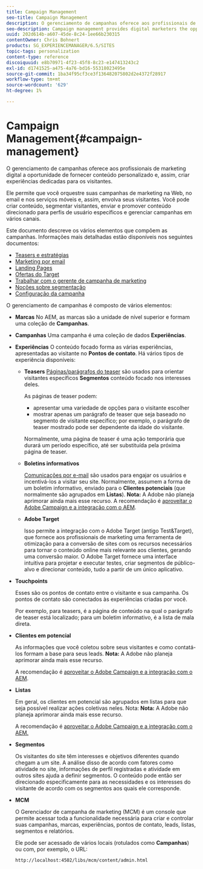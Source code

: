 ```yaml
---
title: Campaign Management
seo-title: Campaign Management
description: O gerenciamento de campanhas oferece aos profissionais de marketing digital a oportunidade de fornecer conteúdo personalizado e, assim, criar experiências dedicadas para os visitantes. Ele permite que você orquestre suas campanhas de marketing na Web, no email e nos serviços móveis e, assim, envolva seus visitantes.
seo-description: Campaign management provides digital marketers the opportunity to deliver personalized content and so create dedicated experiences for visitors. It allows you to orchestrate your marketing campaigns across the web, email and mobile services and so engage your visitors.
uuid: 202d614b-a607-45de-8c24-1ee66b230315
contentOwner: Chris Bohnert
products: SG_EXPERIENCEMANAGER/6.5/SITES
topic-tags: personalization
content-type: reference
discoiquuid: e8b70971-4f23-45f8-8c23-e147413243c2
exl-id: d1741525-a475-4a76-bd16-55318023495e
source-git-commit: 1ba34f95cf3ce3f136482075802d2e4372f28917
workflow-type: tm+mt
source-wordcount: '629'
ht-degree: 1%

---
```



# Campaign Management{#campaign-management}

O gerenciamento de campanhas oferece aos profissionais de marketing digital a oportunidade de fornecer conteúdo personalizado e, assim, criar experiências dedicadas para os visitantes.

Ele permite que você orquestre suas campanhas de marketing na Web, no email e nos serviços móveis e, assim, envolva seus visitantes. Você pode criar conteúdo, segmentar visitantes, enviar e promover conteúdo direcionado para perfis de usuário específicos e gerenciar campanhas em vários canais.

Este documento descreve os vários elementos que compõem as campanhas. Informações mais detalhadas estão disponíveis nos seguintes documentos:

* [Teasers e estratégias](/help/sites-classic-ui-authoring/classic-personalization-campaigns-teasers-strategy.md)
* [Marketing por email](/help/sites-classic-ui-authoring/classic-personalization-campaigns-email.md)
* [Landing Pages](/help/sites-classic-ui-authoring/classic-personalization-campaigns-landingpage.md)
* [Ofertas do Target](/help/sites-classic-ui-authoring/classic-personalization-campaigns-target-offers.md)
* [Trabalhar com o gerente de campanha de marketing](/help/sites-classic-ui-authoring/classic-personalization-campaigns-mktg-manager.md)
* [Noções sobre segmentação](/help/sites-classic-ui-authoring/classic-personalization-campaigns-segmentation.md)
* [Configuração da campanha](/help/sites-classic-ui-authoring/classic-personalization-campaigns-setting-up-your.md)

O gerenciamento de campanhas é composto de vários elementos:

* **Marcas**
No AEM, as marcas são a unidade de nível superior e formam uma coleção de **Campanhas**.

* **Campanhas**
Uma campanha é uma coleção de dados **Experiências**.

* **Experiências**
O conteúdo focado forma as várias experiências, apresentadas ao visitante no **Pontos de contato**. Há vários tipos de experiência disponíveis:

   * **Teasers**
     [Páginas/parágrafos do teaser](#teasers) são usados para orientar visitantes específicos **Segmentos** conteúdo focado nos interesses deles.

     As páginas de teaser podem:

      * apresentar uma variedade de opções para o visitante escolher
      * mostrar apenas um parágrafo de teaser que seja baseado no segmento de visitante específico; por exemplo, o parágrafo de teaser mostrado pode ser dependente da idade do visitante.

     Normalmente, uma página de teaser é uma ação temporária que durará um período específico, até ser substituída pela próxima página de teaser.

   * **Boletins informativos**

     [Comunicações por e-mail](#emailmarketing) são usados para engajar os usuários e incentivá-los a visitar seu site. Normalmente, assumem a forma de um boletim informativo, enviado para o **Clientes potenciais** (que normalmente são agrupados em **Listas**). **Nota:** A Adobe não planeja aprimorar ainda mais esse recurso. A recomendação é [aproveitar o Adobe Campaign e a integração com o AEM](/help/sites-administering/campaign.md).

   * **Adobe Target**

     Isso permite a integração com o Adobe Target (antigo Test&amp;Target), que fornece aos profissionais de marketing uma ferramenta de otimização para a conversão de sites com os recursos necessários para tornar o conteúdo online mais relevante aos clientes, gerando uma conversão maior. O Adobe Target fornece uma interface intuitiva para projetar e executar testes, criar segmentos de público-alvo e direcionar conteúdo, tudo a partir de um único aplicativo.

* **Touchpoints**

  Esses são os pontos de contato entre o visitante e sua campanha. Os pontos de contato são conectados às experiências criadas por você.

  Por exemplo, para teasers, é a página de conteúdo na qual o parágrafo de teaser está localizado; para um boletim informativo, é a lista de mala direta.

* **Clientes em potencial**

  As informações que você coletou sobre seus visitantes e como contatá-los formam a base para seus leads. **Nota:** A Adobe não planeja aprimorar ainda mais esse recurso.

  A recomendação é [aproveitar o Adobe Campaign e a integração com o AEM](/help/sites-administering/campaign.md).

* **Listas**

  Em geral, os clientes em potencial são agrupados em listas para que seja possível realizar ações coletivas neles. Nota: **Nota:** A Adobe não planeja aprimorar ainda mais esse recurso.

  A recomendação é [aproveitar o Adobe Campaign e a integração com o AEM.](/help/sites-administering/campaign.md)

* **Segmentos**

  Os visitantes do site têm interesses e objetivos diferentes quando chegam a um site. A análise disso de acordo com fatores como atividade no site, informações de perfil registradas e atividade em outros sites ajuda a definir segmentos. O conteúdo pode então ser direcionado especificamente para as necessidades e os interesses do visitante de acordo com os segmentos aos quais ele corresponde.

* **MCM**

  O Gerenciador de campanha de marketing (MCM) é um console que permite acessar toda a funcionalidade necessária para criar e controlar suas campanhas, marcas, experiências, pontos de contato, leads, listas, segmentos e relatórios.

  Ele pode ser acessado de vários locais (rotulados como **Campanhas**) ou com, por exemplo, o URL:

  `http://localhost:4502/libs/mcm/content/admin.html`
